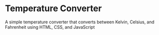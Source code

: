 # Temperature Converter
 
 A simple temperature converter that converts between Kelvin, Celsius, and Fahrenheit using HTML, CSS, and JavaScript
